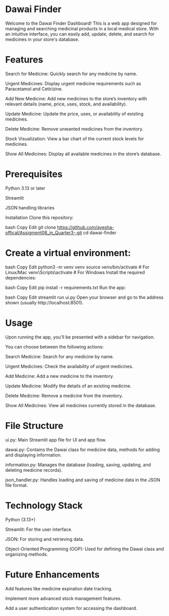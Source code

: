 # Dawai Finder
Welcome to the Dawai Finder Dashboard! This is a web app designed for managing and searching medicinal products in a local medical store. With an intuitive interface, you can easily add, update, delete, and search for medicines in your store's database.

# Features
Search for Medicine: Quickly search for any medicine by name.

Urgent Medicines: Display urgent medicine requirements such as Paracetamol and Cetirizine.

Add New Medicine: Add new medicines to the store’s inventory with relevant details (name, price, uses, stock, and availability).

Update Medicine: Update the price, uses, or availability of existing medicines.

Delete Medicine: Remove unwanted medicines from the inventory.

Stock Visualization: View a bar chart of the current stock levels for medicines.

Show All Medicines: Display all available medicines in the store’s database.

# Prerequisites
Python 3.13 or later

Streamlit

JSON handling libraries

Installation
Clone this repository:

bash
Copy
Edit
git clone https://github.com/ayesha-offical/Assigment08_in_Quarter3-.git
cd dawai-finder
# Create a virtual environment:

bash
Copy
Edit
python3 -m venv venv
source venv/bin/activate  # For Linux/Mac
venv\Scripts\activate     # For Windows
Install the required dependencies:

bash
Copy
Edit
pip install -r requirements.txt
Run the app:

bash
Copy
Edit
streamlit run ui.py
Open your browser and go to the address shown (usually http://localhost:8501).

# Usage
Upon running the app, you'll be presented with a sidebar for navigation.

You can choose between the following actions:

Search Medicine: Search for any medicine by name.

Urgent Medicines: Check the availability of urgent medicines.

Add Medicine: Add a new medicine to the inventory.

Update Medicine: Modify the details of an existing medicine.

Delete Medicine: Remove a medicine from the inventory.

Show All Medicines: View all medicines currently stored in the database.

# File Structure
ui.py: Main Streamlit app file for UI and app flow.

dawai.py: Contains the Dawai class for medicine data, methods for adding and displaying information.

information.py: Manages the database (loading, saving, updating, and deleting medicine records).

json_handler.py: Handles loading and saving of medicine data in the JSON file format.

# Technology Stack
Python (3.13+)

Streamlit: For the user interface.

JSON: For storing and retrieving data.

Object-Oriented Programming (OOP): Used for defining the Dawai class and organizing methods.

# Future Enhancements
Add features like medicine expiration date tracking.

Implement more advanced stock management features.

Add a user authentication system for accessing the dashboard.
